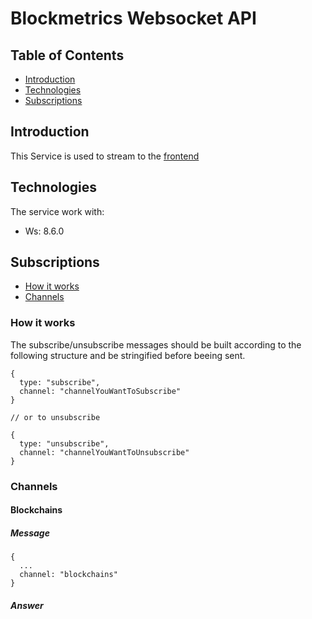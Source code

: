 # Blockmetrics Websocket API
## Table of Contents
- [Introduction](#introduction)
- [Technologies](#technologies)
- [Subscriptions](#subscriptions)

## Introduction
This Service is used to stream to the [frontend](../../frontend/README.md)

## Technologies
The service work with:
- Ws: 8.6.0

## Subscriptions
- [How it works](#how-it-works)
- [Channels](#channels)

### How it works
The subscribe/unsubscribe messages should be built according to the following structure and be stringified before beeing sent.
```
{
  type: "subscribe",
  channel: "channelYouWantToSubscribe"
}

// or to unsubscribe

{
  type: "unsubscribe",
  channel: "channelYouWantToUnsubscribe"
}
```
### Channels
#### Blockchains
##### Message
```
{
  ...
  channel: "blockchains"
}
```
##### Answer